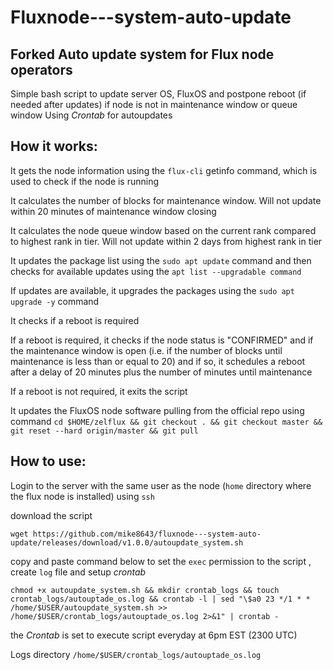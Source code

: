 # Fluxnode---system-auto-update
## Forked Auto update system for Flux node operators

Simple bash script to update server OS, FluxOS and postpone reboot (if needed after updates) if node is not in maintenance window or queue window
Using *Crontab* for autoupdates

## How it works:

It gets the node information using the `flux-cli` getinfo command, which is used to check if the node is running

It calculates the number of blocks for maintenance window. Will not update within 20 minutes of maintenance window closing

It calculates the node queue window based on the current rank compared to highest rank in tier. Will not update within 2 days from highest rank in tier

It updates the package list using the `sudo apt update` command and then checks for available updates using the `apt list --upgradable command`

If updates are available, it upgrades the packages using the `sudo apt upgrade -y` command

It checks if a reboot is required 

If a reboot is required, it checks if the node status is "CONFIRMED" and if the maintenance window is open (i.e. if the number of blocks until maintenance is less than or equal to 20) and if so, it schedules a reboot after a delay of 20 minutes plus the number of minutes until maintenance 

If a reboot is not required, it exits the script

It updates the FluxOS node software pulling from the official repo using command `cd $HOME/zelflux && git checkout . && git checkout master && git reset --hard origin/master && git pull`

## How to use:

Login to the server with the same user as the node (`home` directory where the flux node is installed) using   `ssh` 

download the script 
```
wget https://github.com/mike8643/fluxnode---system-auto-update/releases/download/v1.0.0/autoupdate_system.sh
```

copy and paste command below to set the `exec` permission to the script , create `log` file and setup *crontab*
```
chmod +x autoupdate_system.sh && mkdir crontab_logs && touch crontab_logs/autouptade_os.log && crontab -l | sed "\$a0 23 */1 * * /home/$USER/autoupdate_system.sh >> /home/$USER/crontab_logs/autouptade_os.log 2>&1" | crontab -
```

the *Crontab* is set to execute script everyday at 6pm EST (2300 UTC)

Logs directory `/home/$USER/crontab_logs/autouptade_os.log`


   


